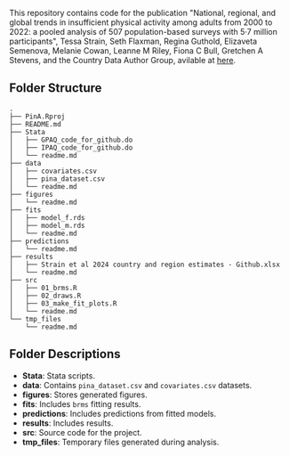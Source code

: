 This repository contains code for the publication "National, regional, and global trends in insufficient physical activity among adults from 2000 to 2022: a pooled analysis of 507 population-based surveys with 5·7 million participants", Tessa Strain, Seth Flaxman, Regina Guthold, Elizaveta Semenova, Melanie Cowan, Leanne M Riley, Fiona C Bull, Gretchen A Stevens, and the Country Data Author Group,  avilable at [here](https://www.thelancet.com/journals/langlo/article/PIIS2214-109X(24)00150-5/fulltext).

## Folder Structure

```
.
├── PinA.Rproj
├── README.md
├── Stata
│   ├── GPAQ_code_for_github.do
│   ├── IPAQ_code_for_github.do
│   └── readme.md
├── data
│   ├── covariates.csv
│   ├── pina_dataset.csv
│   └── readme.md
├── figures
│   └── readme.md
├── fits
│   ├── model_f.rds
│   ├── model_m.rds
│   └── readme.md
├── predictions
│   └── readme.md
├── results
│   ├── Strain et al 2024 country and region estimates - Github.xlsx
│   └── readme.md
├── src
│   ├── 01_brms.R
│   ├── 02_draws.R
│   ├── 03_make_fit_plots.R
│   └── readme.md
└── tmp_files
    └── readme.md    
```


## Folder Descriptions
- **Stata**: Stata scripts.
- **data**: Contains `pina_dataset.csv` and `covariates.csv` datasets.
- **figures**: Stores generated figures.
- **fits**: Includes `brms` fitting results.
- **predictions**: Includes predictions from fitted models.
- **results**: Includes results.
- **src**: Source code for the project.
- **tmp_files**: Temporary files generated during analysis.
